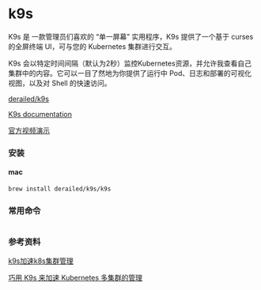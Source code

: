 # k9s

K9s 是 一款管理员们喜欢的 “单一屏幕” 实用程序，K9s 提供了一个基于 curses 的全屏终端 UI，可与您的 Kubernetes 集群进行交互。 

K9s 会以特定时间间隔（默认为2秒）监控Kubernetes资源，并允许我查看自己集群中的内容。它可以一目了然地为你提供了运行中 Pod、日志和部署的可视化视图，以及对 Shell 的快速访问。

[derailed/k9s](https://github.com/derailed/k9s)

[K9s documentation](https://k9scli.io/)

[官方视频演示](https://asciinema.org/a/305944)

### 安装

#### mac

```sh
brew install derailed/k9s/k9s
```

### 常用命令

```sh

```

### 参考资料

[k9s加速k8s集群管理](https://www.escapelife.site/posts/d91f0590.html)

[巧用 K9s 来加速 Kubernetes 多集群的管理](https://blog.csdn.net/easylife206/article/details/110944128)
